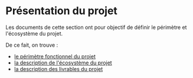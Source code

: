 # Présentation du projet

Les documents de cette section ont pour objectif de définir le périmètre et l'écosystème du projet.

De ce fait, on trouve :

* [le périmètre fonctionnel du projet](presentation_fonctionnelle.md)
* [la description de l'écosystème du projet](presentation_ecosysteme.md)
* [la description des livrables du projet](presentation_livrables.md)
